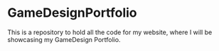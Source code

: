 # GameDesignPortfolio
This is a repository to hold all the code for my website, where I will be showcasing my GameDesign Portfolio.
